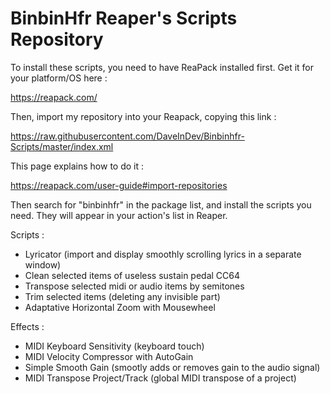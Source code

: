 # BinbinHfr Reaper's Scripts Repository

To install these scripts, you need to have ReaPack installed first. Get it for your platform/OS here :

https://reapack.com/

Then, import my repository into your Reapack, copying this link :

https://raw.githubusercontent.com/DaveInDev/Binbinhfr-Scripts/master/index.xml

This page explains how to do it :

https://reapack.com/user-guide#import-repositories

Then search for "binbinhfr" in the package list, and install the scripts you need.
They will appear in your action's list in Reaper.

Scripts :
- Lyricator (import and display smoothly scrolling lyrics in a separate window)
- Clean selected items of useless sustain pedal CC64
- Transpose selected midi or audio items by semitones
- Trim selected items (deleting any invisible part)
- Adaptative Horizontal Zoom with Mousewheel

Effects :
- MIDI Keyboard Sensitivity (keyboard touch)
- MIDI Velocity Compressor with AutoGain
- Simple Smooth Gain (smootly adds or removes gain to the audio signal)
- MIDI Transpose Project/Track (global MIDI transpose of a project)
